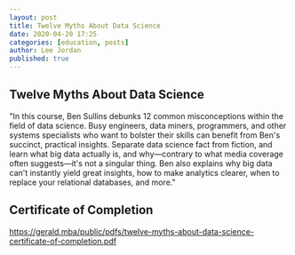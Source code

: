 ```yaml
---
layout: post
title: Twelve Myths About Data Science
date: 2020-04-20 17:25
categories: [education, posts]
author: Lee Jordan
published: true
---
```


<h2>Twelve Myths About Data Science</h2>

"In this course, Ben Sullins debunks 12 common misconceptions within the field of data science. Busy engineers, data miners, programmers, and other systems specialists who want to bolster their skills can benefit from Ben's succinct, practical insights. Separate data science fact from fiction, and learn what big data actually is, and why—contrary to what media coverage often suggests—it's not a singular thing. Ben also explains why big data can't instantly yield great insights, how to make analytics clearer, when to replace your relational databases, and more."

<h2>Certificate of Completion</h2>

<a href="https://gerald.mba/public/pdfs/twelve-myths-about-data-science-certificate-of-completion.pdf" title="Twelve Myths About Data Science" target="_blank" rel="nofollow">https://gerald.mba/public/pdfs/twelve-myths-about-data-science-certificate-of-completion.pdf</a>
